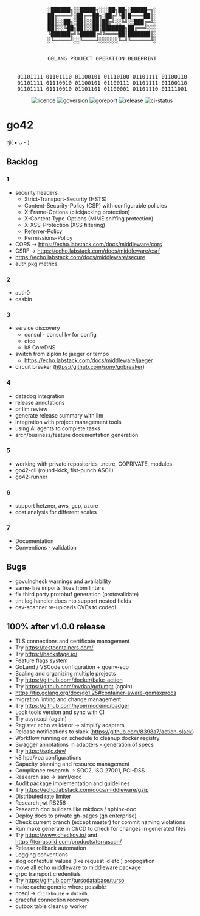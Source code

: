 <!-- markdownlint-disable MD033 MD041 -->
<div align="center"><pre>
░██████╗░░█████╗░░░██╗██╗░█████═╗░
██╔════╝░██╔══██╗░██╔╝╚█║█════██║░
██║░░██╗░██║░░██║██╔╝░░╚╝░░███╔═╝░
██║░░╚██╗██║░░██║███████╗██╔══╝░░░
╚██████╔╝╚█████╔╝╚════██║███████║░
░╚═════╝░░╚════╝░░░░░░╚═╝╚══════╝░
<br>
G0LANG PR0JECT 0PERATION BLUEPRINT
<br>
01101111 01101110 01100101 01110100 01101111 01100110
01101111 01110010 01100101 01100111 01101111 01100110
01101111 01110010 01101101 01100001 01101110 01111001
</pre></div>
<div align="center">
<img src="https://img.shields.io/badge/License-MIT-yellow.svg" alt="licence">
<img src="https://img.shields.io/badge/Go-1.24.4-00ADD8?style=flat&logo=go" alt="goversion">
<img src="https://goreportcard.com/badge/github.com/hasansino/go42" alt="goreport">
<img src="https://img.shields.io/github/v/release/hasansino/go42" alt="release">
<img src="https://github.com/hasansino/go42/actions/workflows/100-unified-workflow.yaml/badge.svg" alt="ci-status">
</div>
<!-- markdownlint-enable MD033 MD041 -->

# go42

ദ്ദി( •̀ ᴗ - )

## Backlog

### 1

- security headers
  - Strict-Transport-Security (HSTS)
  - Content-Security-Policy (CSP) with configurable policies
  - X-Frame-Options (clickjacking protection)
  - X-Content-Type-Options (MIME sniffing protection)
  - X-XSS-Protection (XSS filtering)
  - Referrer-Policy
  - Permissions-Policy
- CORS -> https://echo.labstack.com/docs/middleware/cors
- CSRF -> https://echo.labstack.com/docs/middleware/csrf
- https://echo.labstack.com/docs/middleware/secure
- auth pkg metrics

### 2

- auth0
- casbin

### 3

- service discovery
  - consul - consul kv for config
  - etcd
  - k8 CoreDNS
- switch from zipkin to jaeger or tempo
  - https://echo.labstack.com/docs/middleware/jaeger
- circuit breaker (https://github.com/sony/gobreaker)

### 4

- datadog integration
- release annotations
- pr llm review
- generate release summary with llm
- integration with project management tools
- using AI agents to complete tasks
- arch/business/feature documentation generation

### 5

- working with private repositories, .netrc, GOPRIVATE, modules
- go42-cli (round-kick, fist-punch ASCII)
- go42-runner

### 6

- support hetzner, aws, gcp, azure
- cost analysis for different scales

### 7

- Documentation
- Conventions - validation

## Bugs

- govulncheck warnings and availability
- same-line imports fixes from linters
- fix third party protobuf generation (protovalidate)
- tint log handler does nto support nested fields
- osv-scanner re-uploads CVEs to codeql

## 100% after v1.0.0 release

- TLS connections and certificate management
- Try https://testcontainers.com/
- Try https://backstage.io/
- Feature flags system
- GoLand / VSCode configuration + goenv-scp
- Scaling and organizing multiple projects
- Try https://github.com/docker/bake-action
- Try https://github.com/mvdan/gofumpt (again)
- https://tip.golang.org/doc/go1.25#container-aware-gomaxprocs
- migration linting and change management
- Try https://github.com/hypermodeinc/badger
- Lock tools version and sync with CI
- Try asyncapi (again)
- Register echo validator -> simplify adapters
- Release notifications to slack (https://github.com/8398a7/action-slack)
- Workflow running on schedule to cleanup docker registry
- Swagger annotations in adapters - generation of specs
- Try https://sqlc.dev/
- k8 hpa/vpa configurations
- Capacity planning and resource management
- Compliance research -> SOC2, ISO 27001, PCI-DSS
- Research sso -> saml/oidc
- Audit package implementation and guidelines
- Try https://echo.labstack.com/docs/middleware/gzip
- Distributed rate limiter
- Research jwt RS256
- Research doc builders like mkdocs / sphinx-doc
- Deploy docs to private gh-pages (gh enterprise)
- Check current branch (except master) for commit naming violations
- Run make generate in CI/CD to check for changes in generated files
- Try https://www.checkov.io/ and https://terrasolid.com/products/terrascan/
- Release rollback automation
- Logging conventions
- slog contextual values (like request id etc.) propogation
- move all echo middleware to middleware package
- grpc transport credentials
- Try https://github.com/tursodatabase/turso
- make cache generic where possible
- nosql -> `clickhouse` + `duckdb`
- graceful connection recovery
- outbox table cleanup worker
